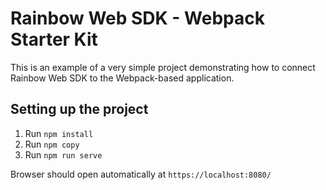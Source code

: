 # Rainbow Web SDK - Webpack Starter Kit

This is an example of a very simple project demonstrating how to connect Rainbow Web SDK to the Webpack-based application.

## Setting up the project

1. Run `npm install`
2. Run `npm copy`
3. Run `npm run serve`

Browser should open automatically at `https://localhost:8080/`
